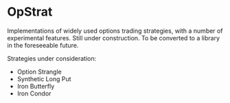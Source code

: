 # OpStrat
Implementations of  widely used options trading strategies, with a number of experimental features. Still under construction. To be converted to a library in the foreseeable future.


Strategies under consideration:

* Option Strangle
* Synthetic Long Put
* Iron Butterfly
* Iron Condor
